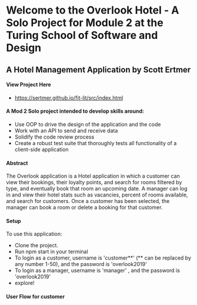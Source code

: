 # Welcome to the Overlook Hotel - A Solo Project for Module 2 at the Turing School of Software and Design
## A Hotel Management Application by Scott Ertmer

#### View Project Here
* https://sertmer.github.io/fit-lit/src/index.html


#### A Mod 2 Solo project intended to develop skills around:
* Use OOP to drive the design of the application and the code
* Work with an API to send and receive data
* Solidify the code review process
* Create a robust test suite that thoroughly tests all functionality of a client-side application

#### Abstract
The Overlook application is a Hotel application in which a customer can view their bookings, their loyalty points, and search for rooms filtered by type, and eventually book that room an upcoming date. A manager can log in and view their hotel stats such as vacancies, percent of rooms available, and search for customers. Once a customer has been selected, the manager can book a room or delete a booking for that customer.

#### Setup
To use this application:

 - Clone the project.
 - Run npm start in your terminal
 - To login as a customer, username is 'customer**' (** can be replaced by any number 1-50), and the password is 'overlook2019'
 - To login as a manager, username is 'manager' , and the password is 'overlook2019'
 - explore!

#### User Flow for customer


